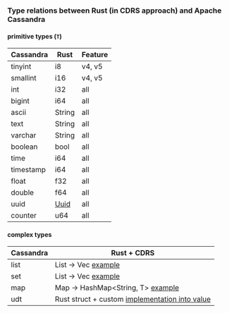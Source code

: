 ### Type relations between Rust (in CDRS approach) and Apache Cassandra

#### primitive types (`T`)

| Cassandra | Rust | Feature
|-----------|-------|-------|
| tinyint | i8 | v4, v5 |
| smallint | i16 | v4, v5 |
| int | i32 | all |
| bigint | i64 | all |
| ascii | String | all |
| text | String | all |
| varchar | String | all |
| boolean | bool | all |
| time | i64 | all |
| timestamp | i64 | all |
| float | f32 | all |
| double | f64 | all |
| uuid | [Uuid](https://doc.rust-lang.org/uuid/uuid/struct.Uuid.html) | all |
| counter | u64 | all |

#### complex types
| Cassandra | Rust + CDRS |
|-----------|-------------|
| list | List -> Vec<T> [example](https://github.com/AlexPikalov/cdrs/blob/master/examples/all.rs#L159) |
| set | List -> Vec<T> [example](https://github.com/AlexPikalov/cdrs/blob/master/examples/all.rs#L159)|
| map | Map -> HashMap<String, T> [example](https://github.com/AlexPikalov/cdrs/blob/master/examples/all.rs#L185) |
| udt | Rust struct + custom [implementation into value](https://github.com/AlexPikalov/cdrs/blob/master/examples/all.rs#L211) |
